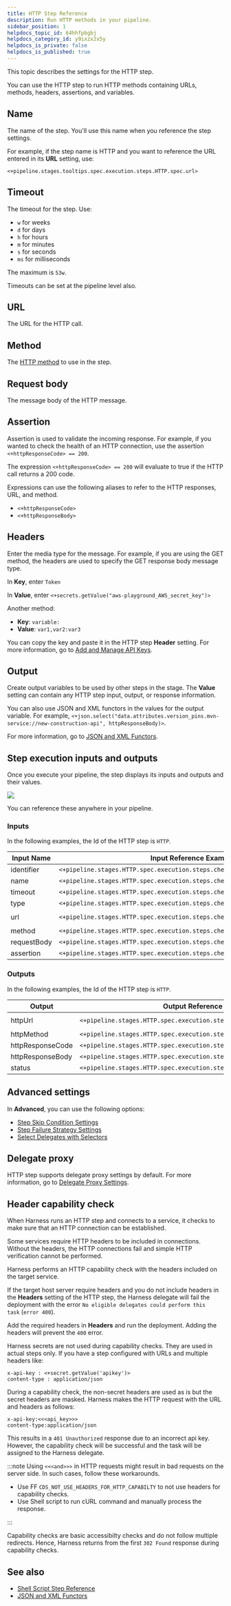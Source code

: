 ```yaml
---
title: HTTP Step Reference
description: Run HTTP methods in your pipeline.
sidebar_position: 1
helpdocs_topic_id: 64hhfpbgbj
helpdocs_category_id: y9ixzx2x5y
helpdocs_is_private: false
helpdocs_is_published: true
---
```


This topic describes the settings for the HTTP step.

You can use the HTTP step to run HTTP methods containing URLs, methods, headers, assertions, and variables.


## Name

The name of the step. You'll use this name when you reference the step settings.

For example, if the step name is HTTP and you want to reference the URL entered in its **URL** setting, use:

`<+pipeline.stages.tooltips.spec.execution.steps.HTTP.spec.url>`

## Timeout

The timeout for the step. Use:

* `w` for weeks
* `d` for days
* `h` for hours
* `m` for minutes
* `s` for seconds
* `ms` for milliseconds

The maximum is `53w`.

Timeouts can be set at the pipeline level also.

## URL

The URL for the HTTP call.

## Method

The [HTTP method](https://restfulapi.net/http-methods/#summary) to use in the step.

## Request body

The message body of the HTTP message.

## Assertion

Assertion is used to validate the incoming response. For example, if you wanted to check the health of an HTTP connection, use the assertion `<+httpResponseCode> == 200`.

The expression `<+httpResponseCode> == 200` will evaluate to true if the HTTP call returns a 200 code.

Expressions can use the following aliases to refer to the HTTP responses, URL, and method.

* `<+httpResponseCode>`
* `<+httpResponseBody>`

## Headers

Enter the media type for the message. For example, if you are using the GET method, the headers are used to specify the GET response body message type.

In **Key**, enter `Token`

In **Value**, enter `<+secrets.getValue("aws-playground_AWS_secret_key")>`

Another method:

* **Key**: `variable:`
* **Value**: `var1,var2:var3`

You can copy the key and paste it in the HTTP step **Header** setting. For more information, go to [Add and Manage API Keys](https://developer.harness.io/docs/platform/role-based-access-control/add-and-manage-api-keys/).

## Output

Create output variables to be used by other steps in the stage. The **Value** setting can contain any HTTP step input, output, or response information.

You can also use ​JSON and XML functors in the values for the output variable. For example, `<+json.select("data.attributes.version_pins.mvn-service://new-construction-api", httpResponseBody)>`.

For more information, go to [JSON and XML Functors](json-and-xml-functors.md).

## Step execution inputs and outputs

Once you execute your pipeline, the step displays its inputs and outputs and their values.

![](./static/http-step-05.png)

You can reference these anywhere in your pipeline.

### Inputs

In the following examples, the Id of the HTTP step is `HTTP`.

| **Input Name** | **Input Reference Example** | **Input Value Example** |
| --- | --- | --- |
| identifier | `<+pipeline.stages.HTTP.spec.execution.steps.check_response.identifier>` | `check\_response` |
| name | `<+pipeline.stages.HTTP.spec.execution.steps.check_response.name>` | `check response` |
| timeout | `<+pipeline.stages.HTTP.spec.execution.steps.check_response.timeout>` | `10s` |
| type | `<+pipeline.stages.HTTP.spec.execution.steps.check_response.type>` | `Http` |
| url | `<+pipeline.stages.HTTP.spec.execution.steps.check_response.spec.url>` | `https://www.google.com/search?q=` |
| method | `<+pipeline.stages.HTTP.spec.execution.steps.check_response.spec.method>` | `GET` |
| requestBody | `<+pipeline.stages.HTTP.spec.execution.steps.check_response.spec.requestBody>` | `current+date` |
| assertion | `<+pipeline.stages.HTTP.spec.execution.steps.check_response.spec.assertion>` | `<+httpResponseCode> == 200` |

### Outputs

In the following examples, the Id of the HTTP step is `HTTP`.

| **Output** | **Output Reference Example** | **Output Value Example** |
| --- | --- | --- |
| httpUrl | `<+pipeline.stages.HTTP.spec.execution.steps.HTTP.output.httpUrl>` | `https://www.google.com/search?q=` |
| httpMethod | `<+pipeline.stages.HTTP.spec.execution.steps.HTTP.output.httpMethod>` | `GET` |
| httpResponseCode | `<+pipeline.stages.HTTP.spec.execution.steps.HTTP.output.httpResponseCode>` | `200` |
| httpResponseBody | `<+pipeline.stages.HTTP.spec.execution.steps.HTTP.output.httpResponseBody>` | `Hello` |
| status | `<+pipeline.stages.HTTP.spec.execution.steps.HTTP.output.status>` | `SUCCESS` |

## Advanced settings

In **Advanced**, you can use the following options:

* [Step Skip Condition Settings](../../../platform/8_Pipelines/w_pipeline-steps-reference/step-skip-condition-settings.md)
* [Step Failure Strategy Settings](../../../platform/8_Pipelines/w_pipeline-steps-reference/step-failure-strategy-settings.md)
* [Select Delegates with Selectors](/docs/platform/2_Delegates/manage-delegates/select-delegates-with-selectors.md)

## Delegate proxy

HTTP step supports delegate proxy settings by default. For more information, go to [Delegate Proxy Settings](../../../platform/2_Delegates/configure-delegates/configure-delegate-proxy-settings.md).

## Header capability check

When Harness runs an HTTP step and connects to a service, it checks to make sure that an HTTP connection can be established.

Some services require HTTP headers to be included in connections. Without the headers, the HTTP connections fail and simple HTTP verification cannot be performed.

Harness performs an HTTP capability check with the headers included on the target service.

If the target host server require headers and you do not include headers in the **Headers** setting of the HTTP step, the Harness delegate will fail the deployment with the error `No eligible delegates could perform this task` (`error 400`).

Add the required headers in **Headers** and run the deployment. Adding the headers will prevent the `400` error.

Harness secrets are not used during capability checks. They are used in actual steps only. If you have a step configured with URLs and multiple headers like:

`x-api-key : <+secret.getValue('apikey')>`   
`content-type : application/json`

During a capability check, the non-secret headers are used as is but the secret headers are masked. Harness makes the HTTP request with the URL and headers as follows:

`x-api-key:<<<api_key>>>`  
`content-type:application/json`

This results in a `401 Unauthorized` response due to an incorrect api key. However, the capability check will be successful and the task will be assigned to the Harness delegate. 

:::note
Using `<<<and>>>` in HTTP requests might result in bad requests on the server side. In such cases, follow these workarounds.

* Use FF `CDS_NOT_USE_HEADERS_FOR_HTTP_CAPABILTY` to not use headers for capability checks.
* Use Shell script to run cURL command and manually process the response. 

:::

Capability checks are basic accessibilty checks and do not follow multiple redirects. Hence, Harness returns from the first `302 Found` response during capability checks. 


## See also

* [Shell Script Step Reference](shell-script-step.md)
* [JSON and XML Functors](json-and-xml-functors.md)

